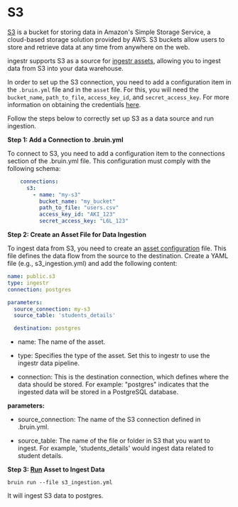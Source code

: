 # S3
[S3](https://aws.amazon.com/s3/) is a bucket for storing data in Amazon's Simple Storage Service, a cloud-based storage solution provided by AWS. S3 buckets allow users to store and retrieve data at any time from anywhere on the web.

ingestr supports S3 as a source for [ingestr assets](https://bruin-data.github.io/bruin/assets/ingestr.html), allowing you to ingest data from S3 into your data warehouse.

In order to set up the S3 connection, you need to add a configuration item in the `.bruin.yml` file and in the `asset` file. For this, you will need the `bucket_name`, `path_to_file`, `access_key_id`, and `secret_access_key`. For more information on obtaining the credentials [here](https://dlthub.com/docs/dlt-ecosystem/verified-sources/filesystem/basic#get-credentials).

Follow the steps below to correctly set up S3 as a data source and run ingestion.

**Step 1: Add a Connection to .bruin.yml**

To connect to S3, you need to add a configuration item to the connections section of the .bruin.yml file. This configuration must comply with the following schema:

```yaml
    connections:
      s3:
        - name: "my-s3"
          bucket_name: "my_bucket"
          path_to_file: "users.csv"
          access_key_id: "AKI_123"
          secret_access_key: "L6L_123"
```

**Step 2: Create an Asset File for Data Ingestion**

To ingest data from S3, you need to create an [asset configuration](https://bruin-data.github.io/bruin/assets/ingestr.html#asset-structure) file. This file defines the data flow from the source to the destination. Create a YAML file (e.g., s3_ingestion.yml) and add the following content:

```yaml
name: public.s3
type: ingestr
connection: postgres

parameters:
  source_connection: my-s3
  source_table: 'students_details'

  destination: postgres
```

- name: The name of the asset.

- type: Specifies the type of the asset. Set this to ingestr to use the ingestr data pipeline.

- connection: This is the destination connection, which defines where the data should be stored. For example: "postgres" indicates that the ingested data will be stored in a PostgreSQL database.

**parameters:**
- source_connection: The name of the S3 connection defined in .bruin.yml.

- source_table: The name of the file or folder in S3 that you want to ingest. For example, 'students_details' would ingest data related to student details. 

**Step 3: [Run](https://bruin-data.github.io/bruin/commands/run.html) Asset to Ingest Data**
```
bruin run --file s3_ingestion.yml
```
It will ingest S3 data to postgres.
          